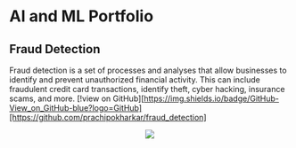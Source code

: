 # AI and ML Portfolio


## Fraud Detection

Fraud detection is a set of processes and analyses that allow businesses to identify and prevent unauthorized financial activity. This can include fraudulent credit card transactions, identify theft, cyber hacking, insurance scams, and more.
[!view on GitHub][https://img.shields.io/badge/GitHub-View_on_GitHub-blue?logo=GitHub][https://github.com/prachipokharkar/fraud_detection]
<center><img src="assets/img/fraud_detection.jpg" /></center>
